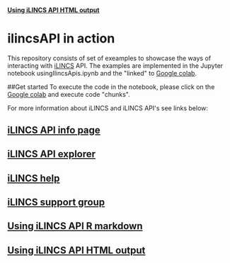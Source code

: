 #### [Using iLINCS API HTML output](http://htmlpreview.github.io/?https://github.com/uc-bd2k/ilincsAPI/blob/master/usingIlincsApis.html)

# ilincsAPI in action

This repository consists of set of exeamples to showcase the ways of interacting with [iLINCS](http://www.ilincs.org) API. The examples are implemented in the Jupyter notebook usingIlincsApis.ipynb and the "linked" to [Google colab](https://colab.research.google.com/github/uc-bd2k/ilincsAPI/blob/master/usingIlincsApis.ipynb).

##Get started
To execute the code in the notebook, please click on the [Google colab](https://colab.research.google.com/github/uc-bd2k/ilincsAPI/blob/master/usingIlincsApis.ipynb) and execute code "chunks".

For more information about iLINCS and iLINCS API's see links below:

## [iLINCS API info page](http://www.ilincs.org/ilincs/APIinfo)

## [iLINCS API explorer](http://www.ilincs.org/ilincs/APIdocumentation)

## [iLINCS help](http://www.ilincs.org/help/)

## [iLINCS support group](http://www.ilincs.org/ilincs/support)


## [Using iLINCS API R markdown](https://github.com/uc-bd2k/ilincsAPI/blob/master/usingIlincsApis.Rmd)

## [Using iLINCS API HTML output](http://htmlpreview.github.io/?https://github.com/uc-bd2k/ilincsAPI/blob/master/usingIlincsApis.html)
